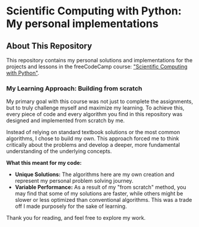 # Scientific Computing with Python: My personal implementations

## About This Repository

This repository contains my personal solutions and implementations for the projects and lessons in the freeCodeCamp course: ["Scientific Computing with Python"](https://www.freecodecamp.org/learn/scientific-computing-with-python/).

### My Learning Approach: Building from scratch

My primary goal with this course was not just to complete the assignments, but to truly challenge myself and maximize my learning. To achieve this, every piece of code and every algorithm you find in this repository was designed and implemented from scratch by me.

Instead of relying on standard textbook solutions or the most common algorithms, I chose to build my own. This approach forced me to think critically about the problems and develop a deeper, more fundamental understanding of the underlying concepts.

**What this meant for my code:**

*   **Unique Solutions:** The algorithms here are my own creation and represent my personal problem solving journey.
*   **Variable Performance:** As a result of my "from scratch" method, you may find that some of my solutions are faster, while others might be slower or less optimized than conventional algorithms. This was a trade off I made purposely for the sake of learning.

Thank you for reading, and feel free to explore my work.